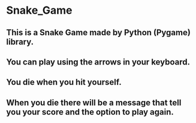 # Snake_Game

## This is a Snake Game made by Python (Pygame) library.
## You can play using the arrows in your keyboard.
## You die when you hit yourself.
## When you die there will be a message that tell you your score and the option to play again.
